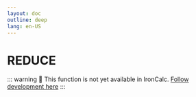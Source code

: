 ```yaml
---
layout: doc
outline: deep
lang: en-US
---
```


# REDUCE

::: warning
🚧 This function is not yet available in IronCalc.
[Follow development here](https://github.com/ironcalc/IronCalc/labels/Functions)
:::
